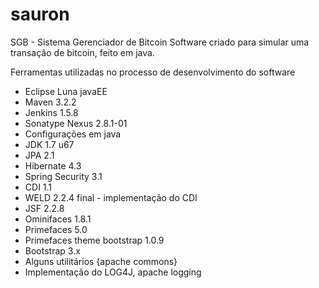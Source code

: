 sauron
======

SGB - Sistema Gerenciador de Bitcoin
Software criado para simular uma transação de bitcoin, feito em java.

Ferramentas utilizadas no processo de desenvolvimento do software

* Eclipse Luna javaEE
* Maven 3.2.2
* Jenkins 1.5.8
* Sonatype Nexus 2.8.1-01
* Configurações em java
* JDK 1.7 u67
* JPA 2.1
* Hibernate 4.3
* Spring Security 3.1
* CDI 1.1
* WELD 2.2.4 final - implementação do CDI
* JSF 2.2.8
* Ominifaces 1.8.1
* Primefaces 5.0
* Primefaces theme bootstrap 1.0.9
* Bootstrap 3.x
* Alguns utilitários {apache commons}
* Implementação do LOG4J, apache logging
